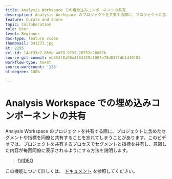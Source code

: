 ```yaml
---
title: Analysis Workspace での埋め込みコンポーネントの共有
description: Analysis Workspace のプロジェクトを共有する際に、プロジェクトに含めたセグメントや指標を同僚と共有することを忘れてしまうことがあります。このビデオでは、プロジェクトを共有するプロセスでセグメントと指標を共有し、意図した内容が毎回同僚に表示されるようにする方法を説明します。
feature: Curate and Share
topic: Collaboration
role: User
level: Beginner
doc-type: feature video
thumbnail: 341273.jpg
kt: 2295
exl-id: 14af33e2-659e-4d78-923f-20752e26067b
source-git-commit: eb553f8a90a4f53329a1907e78d837fdb1d49f85
workflow-type: tm+mt
source-wordcount: '136'
ht-degree: 100%

---
```


# Analysis Workspace での埋め込みコンポーネントの共有

Analysis Workspace のプロジェクトを共有する際に、プロジェクトに含めたセグメントや指標を同僚と共有することを忘れてしまうことがあります。このビデオでは、プロジェクトを共有するプロセスでセグメントと指標を共有し、意図した内容が毎回同僚に表示されるようにする方法を説明します。

>[!VIDEO](https://video.tv.adobe.com/v/341273/?quality=12&learn=on)

この機能について詳しくは、 [ドキュメント](https://experienceleague.adobe.com/docs/analytics/analyze/analysis-workspace/curate-share/curate.html?lang=ja) を参照してください。
